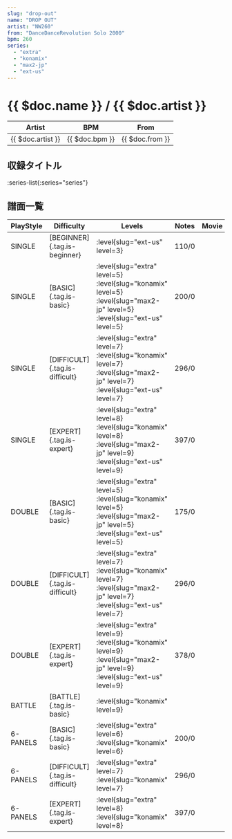 ```yaml
---
slug: "drop-out"
name: "DROP OUT"
artist: "NW260"
from: "DanceDanceRevolution Solo 2000"
bpm: 260
series:
  - "extra"
  - "konamix"
  - "max2-jp"
  - "ext-us"
---
```


# {{ $doc.name }} / {{ $doc.artist }}

|Artist|BPM|From|
|------|---|----|
|{{ $doc.artist }}|{{ $doc.bpm }}|{{ $doc.from }}|

## 収録タイトル

:series-list{:series="series"}

## 譜面一覧

|PlayStyle|Difficulty|Levels|Notes|Movie|
|---------|----------|------|-----|-----|
|SINGLE|[BEGINNER]{.tag.is-beginner}|<div class="field is-grouped is-grouped-multiline">:level{slug="ext-us" level=3}</div>|110/0||
|SINGLE|[BASIC]{.tag.is-basic}|<div class="field is-grouped is-grouped-multiline">:level{slug="extra" level=5} :level{slug="konamix" level=5} :level{slug="max2-jp" level=5} :level{slug="ext-us" level=5}</div>|200/0||
|SINGLE|[DIFFICULT]{.tag.is-difficult}|<div class="field is-grouped is-grouped-multiline">:level{slug="extra" level=7} :level{slug="konamix" level=7} :level{slug="max2-jp" level=7} :level{slug="ext-us" level=7}</div>|296/0||
|SINGLE|[EXPERT]{.tag.is-expert}|<div class="field is-grouped is-grouped-multiline">:level{slug="extra" level=8} :level{slug="konamix" level=8} :level{slug="max2-jp" level=9} :level{slug="ext-us" level=9}</div>|397/0||
|DOUBLE|[BASIC]{.tag.is-basic}|<div class="field is-grouped is-grouped-multiline">:level{slug="extra" level=5} :level{slug="konamix" level=5} :level{slug="max2-jp" level=5} :level{slug="ext-us" level=5}</div>|175/0||
|DOUBLE|[DIFFICULT]{.tag.is-difficult}|<div class="field is-grouped is-grouped-multiline">:level{slug="extra" level=7} :level{slug="konamix" level=7} :level{slug="max2-jp" level=7} :level{slug="ext-us" level=7}</div>|296/0||
|DOUBLE|[EXPERT]{.tag.is-expert}|<div class="field is-grouped is-grouped-multiline">:level{slug="extra" level=9} :level{slug="konamix" level=9} :level{slug="max2-jp" level=9} :level{slug="ext-us" level=9}</div>|378/0||
|BATTLE|[BATTLE]{.tag.is-basic}|<div class="field is-grouped is-grouped-multiline">:level{slug="konamix" level=9}</div>|||
|6-PANELS|[BASIC]{.tag.is-basic}|<div class="field is-grouped is-grouped-multiline">:level{slug="extra" level=6} :level{slug="konamix" level=6}</div>|200/0||
|6-PANELS|[DIFFICULT]{.tag.is-difficult}|<div class="field is-grouped is-grouped-multiline">:level{slug="extra" level=7} :level{slug="konamix" level=7}</div>|296/0||
|6-PANELS|[EXPERT]{.tag.is-expert}|<div class="field is-grouped is-grouped-multiline">:level{slug="extra" level=8} :level{slug="konamix" level=8}</div>|397/0||
